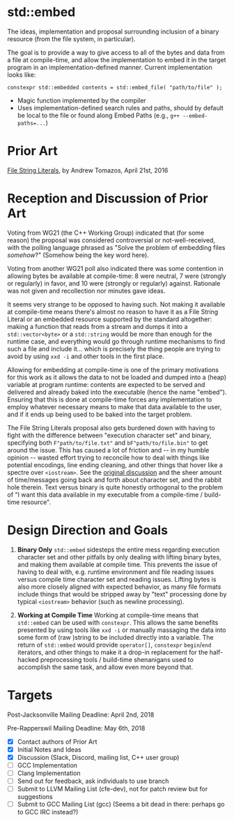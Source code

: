 std::embed
==========

The ideas, implementation and proposal surrounding inclusion of a binary resource (from the file system, in particular).

The goal is to provide a way to give access to all of the bytes and data from a file at compile-time, and allow the implementation to embed it in the target program in an implementation-defined manner. Current implementation looks like:

`constexpr std::embedded contents = std::embed_file( "path/to/file" );`
- Magic function implemented by the compiler
- Uses implementation-defined search rules and paths, should by default be local to the file or found along Embed Paths (e.g., `g++ --embed-paths=...`)


Prior Art
=========

[File String Literals](http://www.open-std.org/jtc1/sc22/wg21/docs/papers/2016/p0373r0.pdf), by Andrew Tomazos, April 21st, 2016


Reception and Discussion of Prior Art
=====================================

Voting from WG21 (the C++ Working Group) indicated that (for some reason) the proposal was considered controversial or not-well-received, with the polling language phrased as "Solve the problem of embedding files _somehow_?" (Somehow being the key word here).

Voting from another WG21 poll also indicated there was some contention in allowing bytes be available at compile-time: 8 were neutral, 7 were (strongly or regularly) in favor, and 10 were (strongly or regularly) against. Rationale was not given and recollection nor minutes gave ideas.

It seems very strange to be opposed to having such. Not making it available at compile-time means there's almost no reason to have it as a File String Literal or an embedded resource supported by the standard altogether: making a function that reads from a stream and dumps it into a `std::vector<byte>` or a `std::string` would be more than enough for the runtime case, and everything would go through runtime mechanisms to find such a file and include it... which is precisely the thing people are trying to avoid by using `xxd -i` and other tools in the first place.

Allowing for embedding at compile-time is one of the primary motivations for this work as it allows the data to not be loaded and dumped into a (heap) variable at program runtime: contents are expected to be served and delivered and already baked into the executable (hence the name "embed"). Ensuring that this is done at compile-time forces any implementation to employ whatever necessary means to make that data available to the user, and if it ends up being used to be baked into the target problem.

The File String Literals proposal also gets burdened down with having to fight with the difference between "execution character set" and binary, specifying both `F"path/to/file.txt"` and `bF"path/to/file.bin"` to get around the issue. This has caused a lot of friction and -- in my humble opinion -- wasted effort trying to reconcile how to deal with things like potential encodings, line ending cleaning, and other things that hover like a spectre over `<iostream>`. See the [original discussion](https://groups.google.com/a/isocpp.org/forum/#!topic/std-proposals/tKioR8OUiAw/discussion) and the sheer amount of time/messages going back and forth about character set, and the rabbit hole therein. Text versus binary is quite honestly orthogonal to the problem of "I want this data available in my executable from a compile-time / build-time resource".


Design Direction and Goals
==========================

1. **Binary Only**
`std::embed` sidesteps the entire mess regarding execution character set and other pitfalls by only dealing with lifting binary bytes, and making them available at compile time. This prevents the issue of having to deal with, e.g. runtime environment and file reading issues versus compile time character set and reading issues. Lifting bytes is also more closely aligned with expected behavior, as many file formats include things that would be stripped away by "text" processing done by typical `<iostream>` behavior (such as newline processing).

2. **Working at Compile Time**
Working at compile-time means that `std::embed` can be used with `constexpr`. This allows the same benefits presented by using tools like `xxd -i` or manually massaging the data into some form of (raw )string to be included directly into a variable. The return of `std::embed` would provide `operator[]`, `constexpr` `begin`/`end` iterators, and other things to make it a drop-in replacement for the half-hacked preprocessing tools / build-time shenanigans used to accomplish the same task, and allow even more beyond that.


Targets
=======

Post-Jacksonville Mailing Deadline: April 2nd, 2018

Pre-Rapperswil Mailing Deadline: May 6th, 2018

- [x] Contact authors of Prior Art
- [x] Initial Notes and Ideas
- [x] Discussion (Slack, Discord, mailing list, C++ user group)
- [ ] GCC Implementation
- [ ] Clang Implementation
- [ ] Send out for feedback, ask individuals to use branch
- [ ] Submit to LLVM Mailing List (cfe-dev), not for patch review but for suggestions
- [ ] Submit to GCC Mailing List (gcc) (Seems a bit dead in there: perhaps go to GCC IRC instead?)
